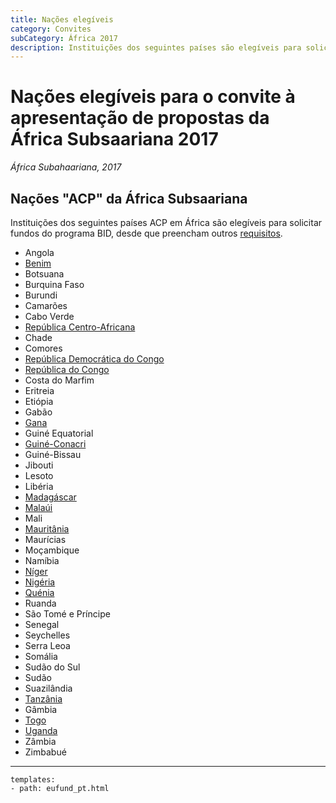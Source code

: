 ```yaml
---
title: Nações elegíveis
category: Convites
subCategory: África 2017
description: Instituições dos seguintes países são elegíveis para solicitar fundos ou participar em funções específicas sob a 2017 convite à apresentação de Áfrique Subsaariana, desde que preencham outros requisitos.
---
```


# Nações elegíveis para o convite à apresentação de propostas da África Subsaariana 2017 

_África Subahaariana, 2017_

## Nações "ACP" da África Subsaariana

Instituições dos seguintes países ACP em África são elegíveis para solicitar fundos do programa BID, desde que preencham outros [requisitos](../eligibility).

+ Angola
+ [Benim](http://www.gbif.org/country/BJ/participation)
+ Botsuana
+ Burquina Faso
+ Burundi
+ Camarões
+ Cabo Verde
+ [República Centro-Africana](http://www.gbif.org/country/CF/participation)
+ Chade
+ Comores
+ [República Democrática do Congo](http://www.gbif.org/country/CD/participation)
+ [República do Congo](http://www.gbif.org/country/CG/participation)
+ Costa do Marfim
+ Eritreia
+ Etiópia
+ Gabão
+ [Gana](http://www.gbif.org/country/GH/participation)
+ Guiné Equatorial
+ [Guiné-Conacri](http://www.gbif.org/country/GN/participation)
+ Guiné-Bissau
+ Jibouti
+ Lesoto
+ Libéria
+ [Madagáscar](http://www.gbif.org/country/MG/participation)
+ [Malaúi](http://www.gbif.org/country/MW/participation)
+ Mali
+ [Mauritânia](http://www.gbif.org/country/MR/participation)
+ Maurícias
+ Moçambique
+ Namíbia
+ [Níger](http://www.gbif.org/country/NE/participation)
+ [Nigéria](http://www.gbif.org/country/NG/participation)
+ [Quénia](http://www.gbif.org/country/KY/participation)
+ Ruanda
+ São Tomé e Príncipe
+ Senegal
+ Seychelles
+ Serra Leoa
+ Somália
+ Sudão do Sul
+ Sudão
+ Suazilândia
+ [Tanzânia](http://www.gbif.org/country/TZ/participation)
+ Gâmbia
+ [Togo](http://www.gbif.org/country/TG/participation)
+ [Uganda](http://www.gbif.org/country/UG/participation)
+ Zâmbia
+ Zimbabué

--------

```styledYaml
templates:
- path: eufund_pt.html
```
